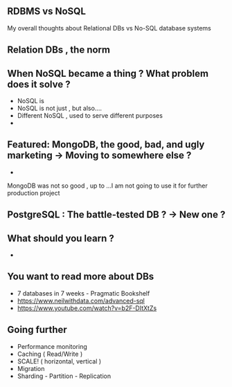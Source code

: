 ## RDBMS vs NoSQL

My overall thoughts about Relational DBs vs No-SQL database systems 

## Relation DBs , the norm


## When NoSQL became a thing ? What problem does it solve ?
- NoSQL is
- NoSQL is not just , but also....
- Different NoSQL , used to serve different purposes
-

## Featured: MongoDB, the good, bad, and ugly marketing -> Moving to somewhere else ?
- 


MongoDB was not so good , up to ...I am not going to use it for further production project

## PostgreSQL : The battle-tested DB ? -> New one ?


## What should you learn ?
- 


## You want to read more about DBs 
- 7 databases in 7 weeks - Pragmatic Bookshelf
- https://www.neilwithdata.com/advanced-sql 
- https://www.youtube.com/watch?v=b2F-DItXtZs

## Going further
- Performance monitoring
- Caching ( Read/Write )
- SCALE! ( horizontal, vertical ) 
- Migration
- Sharding - Partition - Replication